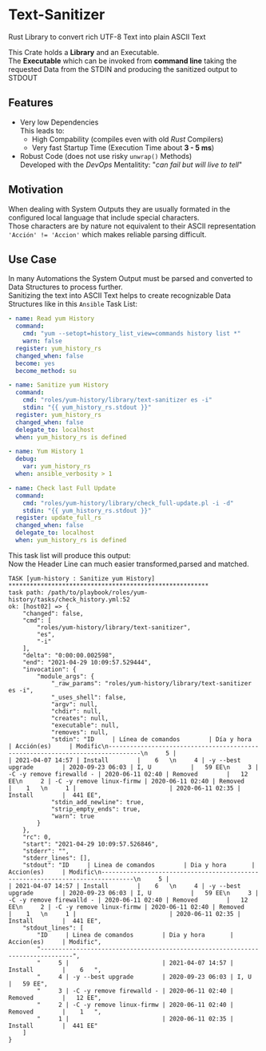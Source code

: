 # Text-Sanitizer
Rust Library to convert rich UTF-8 Text into plain ASCII Text

This Crate holds a **Library** and an Executable.\
The **Executable** which can be invoked from **command line** taking the requested Data from the STDIN 
and producing the sanitized output to STDOUT

## Features
* Very low Dependencies\
  This leads to:
  * High Compability (compiles even with old _Rust_ Compilers)
  * Very fast Startup Time (Execution Time about **3 - 5 ms**)
* Robust Code (does not use risky `unwrap()` Methods)\
  Developed with the _DevOps_ Mentalitity: "_can fail but will live to tell_"

## Motivation
When dealing with System Outputs they are usually formated in the configured local language that include special characters.\
Those characters are by nature not equivalent to their ASCII representation `'Acción' != 'Accion'` which makes reliable parsing difficult.

## Use Case
In many Automations the System Output must be parsed and converted to Data Structures to process further.\
Sanitizing the text into ASCII Text helps to create recognizable Data Structures
like in this `Ansible` Task List:
```yaml
- name: Read yum History
  command: 
    cmd: "yum --setopt=history_list_view=commands history list *"
    warn: false
  register: yum_history_rs
  changed_when: false
  become: yes
  become_method: su

- name: Sanitize yum History
  command: 
    cmd: "roles/yum-history/library/text-sanitizer es -i"
    stdin: "{{ yum_history_rs.stdout }}"
  register: yum_history_rs
  changed_when: false
  delegate_to: localhost
  when: yum_history_rs is defined

- name: Yum History 1
  debug:
    var: yum_history_rs
  when: ansible_verbosity > 1

- name: Check last Full Update
  command: 
    cmd: "roles/yum-history/library/check_full-update.pl -i -d"
    stdin: "{{ yum_history_rs.stdout }}"
  register: update_full_rs
  changed_when: false
  delegate_to: localhost
  when: yum_history_rs is defined
```
This task list will produce this output:\
Now the Header Line can much easier transformed,parsed and matched.
```plain
TASK [yum-history : Sanitize yum History] ********************************************************
task path: /path/to/playbook/roles/yum-history/tasks/check_history.yml:52
ok: [host02] => {
    "changed": false, 
    "cmd": [
        "roles/yum-history/library/text-sanitizer", 
        "es", 
        "-i"
    ], 
    "delta": "0:00:00.002598", 
    "end": "2021-04-29 10:09:57.529444", 
    "invocation": {
        "module_args": {
            "_raw_params": "roles/yum-history/library/text-sanitizer es -i", 
            "_uses_shell": false, 
            "argv": null, 
            "chdir": null, 
            "creates": null, 
            "executable": null, 
            "removes": null, 
            "stdin": "ID     | Línea de comandos        | Día y hora       | Acción(es)     | Modific\n-------------------------------------------------------------------------------\n     5 |                          | 2021-04-07 14:57 | Install        |    6   \n     4 | -y --best upgrade        | 2020-09-23 06:03 | I, U           |   59 EE\n     3 | -C -y remove firewalld - | 2020-06-11 02:40 | Removed        |   12 EE\n     2 | -C -y remove linux-firmw | 2020-06-11 02:40 | Removed        |    1   \n     1 |                          | 2020-06-11 02:35 | Install        |  441 EE", 
            "stdin_add_newline": true, 
            "strip_empty_ends": true, 
            "warn": true
        }
    }, 
    "rc": 0, 
    "start": "2021-04-29 10:09:57.526846", 
    "stderr": "", 
    "stderr_lines": [], 
    "stdout": "ID     | Linea de comandos        | Dia y hora       | Accion(es)     | Modific\n-------------------------------------------------------------------------------\n     5 |                          | 2021-04-07 14:57 | Install        |    6   \n     4 | -y --best upgrade        | 2020-09-23 06:03 | I, U           |   59 EE\n     3 | -C -y remove firewalld - | 2020-06-11 02:40 | Removed        |   12 EE\n     2 | -C -y remove linux-firmw | 2020-06-11 02:40 | Removed        |    1   \n     1 |                          | 2020-06-11 02:35 | Install        |  441 EE", 
    "stdout_lines": [
        "ID     | Linea de comandos        | Dia y hora       | Accion(es)     | Modific", 
        "-------------------------------------------------------------------------------", 
        "     5 |                          | 2021-04-07 14:57 | Install        |    6   ", 
        "     4 | -y --best upgrade        | 2020-09-23 06:03 | I, U           |   59 EE", 
        "     3 | -C -y remove firewalld - | 2020-06-11 02:40 | Removed        |   12 EE", 
        "     2 | -C -y remove linux-firmw | 2020-06-11 02:40 | Removed        |    1   ", 
        "     1 |                          | 2020-06-11 02:35 | Install        |  441 EE"
    ]
}
```
